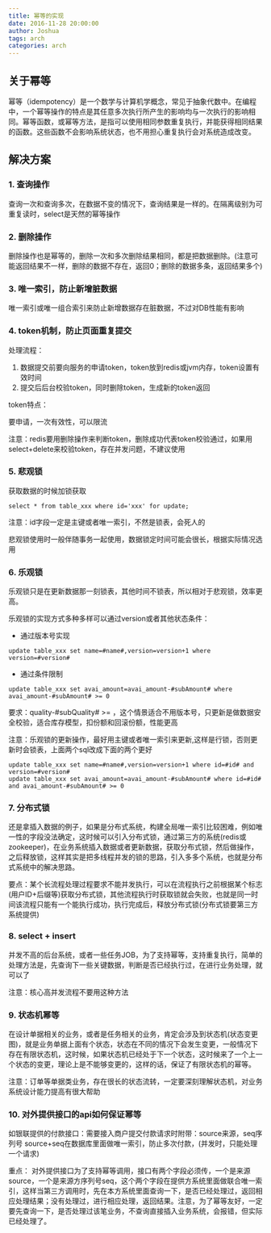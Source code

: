 ```yaml
---
title: 幂等的实现
date: 2016-11-28 20:00:00
author: Joshua
tags: arch
categories: arch
---
```


## 关于幂等

幂等（idempotency）是一个数学与计算机学概念，常见于抽象代数中。在编程中，一个幂等操作的特点是其任意多次执行所产生的影响均与一次执行的影响相同。幂等函数，或幂等方法，是指可以使用相同参数重复执行，并能获得相同结果的函数。这些函数不会影响系统状态，也不用担心重复执行会对系统造成改变。

## 解决方案

### 1. 查询操作

查询一次和查询多次，在数据不变的情况下，查询结果是一样的。在隔离级别为可重复读时，select是天然的幂等操作 

### 2. 删除操作

删除操作也是幂等的，删除一次和多次删除结果相同，都是把数据删除。(注意可能返回结果不一样，删除的数据不存在，返回0；删除的数据多条，返回结果多个) 

### 3. 唯一索引，防止新增脏数据

唯一索引或唯一组合索引来防止新增数据存在脏数据，不过对DB性能有影响

<!-- more -->

### 4. token机制，防止页面重复提交

处理流程：
 
1. 数据提交前要向服务的申请token，token放到redis或jvm内存，token设置有效时间
2. 提交后后台校验token，同时删除token，生成新的token返回 

token特点： 

要申请，一次有效性，可以限流 

注意：redis要用删除操作来判断token，删除成功代表token校验通过，如果用select+delete来校验token，存在并发问题，不建议使用 

### 5. 悲观锁

获取数据的时候加锁获取

``` 
select * from table_xxx where id='xxx' for update; 
```

注意：id字段一定是主键或者唯一索引，不然是锁表，会死人的 

悲观锁使用时一般伴随事务一起使用，数据锁定时间可能会很长，根据实际情况选用 

### 6. 乐观锁

乐观锁只是在更新数据那一刻锁表，其他时间不锁表，所以相对于悲观锁，效率更高。 

乐观锁的实现方式多种多样可以通过version或者其他状态条件： 

- 通过版本号实现 

```
update table_xxx set name=#name#,version=version+1 where version=#version# 
```

- 通过条件限制 

```
update table_xxx set avai_amount=avai_amount-#subAmount# where avai_amount-#subAmount# >= 0 
```

要求：quality-#subQuality# >= ，这个情景适合不用版本号，只更新是做数据安全校验，适合库存模型，扣份额和回滚份额，性能更高 

注意：乐观锁的更新操作，最好用主键或者唯一索引来更新,这样是行锁，否则更新时会锁表，上面两个sql改成下面的两个更好 

```
update table_xxx set name=#name#,version=version+1 where id=#id# and version=#version# 
update table_xxx set avai_amount=avai_amount-#subAmount# where id=#id# and avai_amount-#subAmount# >= 0 
```

### 7. 分布式锁

还是拿插入数据的例子，如果是分布式系统，构建全局唯一索引比较困难，例如唯一性的字段没法确定，这时候可以引入分布式锁，通过第三方的系统(redis或zookeeper)，在业务系统插入数据或者更新数据，获取分布式锁，然后做操作，之后释放锁，这样其实是把多线程并发的锁的思路，引入多多个系统，也就是分布式系统中的解决思路。

要点：某个长流程处理过程要求不能并发执行，可以在流程执行之前根据某个标志(用户ID+后缀等)获取分布式锁，其他流程执行时获取锁就会失败，也就是同一时间该流程只能有一个能执行成功，执行完成后，释放分布式锁(分布式锁要第三方系统提供) 

### 8. select + insert

并发不高的后台系统，或者一些任务JOB，为了支持幂等，支持重复执行，简单的处理方法是，先查询下一些关键数据，判断是否已经执行过，在进行业务处理，就可以了

注意：核心高并发流程不要用这种方法 

### 9. 状态机幂等

在设计单据相关的业务，或者是任务相关的业务，肯定会涉及到状态机(状态变更图)，就是业务单据上面有个状态，状态在不同的情况下会发生变更，一般情况下存在有限状态机，这时候，如果状态机已经处于下一个状态，这时候来了一个上一个状态的变更，理论上是不能够变更的，这样的话，保证了有限状态机的幂等。 

注意：订单等单据类业务，存在很长的状态流转，一定要深刻理解状态机，对业务系统设计能力提高有很大帮助 

### 10. 对外提供接口的api如何保证幂等

如银联提供的付款接口：需要接入商户提交付款请求时附带：source来源，seq序列号 
source+seq在数据库里面做唯一索引，防止多次付款，(并发时，只能处理一个请求) 

重点： 
对外提供接口为了支持幂等调用，接口有两个字段必须传，一个是来源source，一个是来源方序列号seq，这个两个字段在提供方系统里面做联合唯一索引，这样当第三方调用时，先在本方系统里面查询一下，是否已经处理过，返回相应处理结果；没有处理过，进行相应处理，返回结果。注意，为了幂等友好，一定要先查询一下，是否处理过该笔业务，不查询直接插入业务系统，会报错，但实际已经处理了。 
